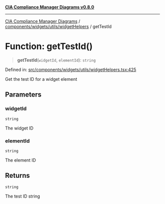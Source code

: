 [**CIA Compliance Manager Diagrams v0.8.0**](../../../../../README.md)

***

[CIA Compliance Manager Diagrams](../../../../../modules.md) / [components/widgets/utils/widgetHelpers](../README.md) / getTestId

# Function: getTestId()

> **getTestId**(`widgetId`, `elementId`): `string`

Defined in: [src/components/widgets/utils/widgetHelpers.tsx:425](https://github.com/Hack23/cia-compliance-manager/blob/9d71808d079d754f4b85858b6e4ea1bff990b076/src/components/widgets/utils/widgetHelpers.tsx#L425)

Get the test ID for a widget element

## Parameters

### widgetId

`string`

The widget ID

### elementId

`string`

The element ID

## Returns

`string`

The test ID string
